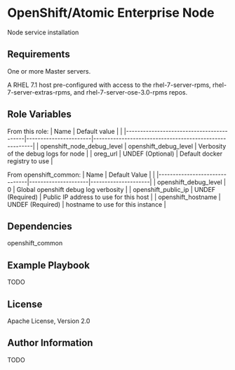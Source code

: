 OpenShift/Atomic Enterprise Node
================================

Node service installation

Requirements
------------

One or more Master servers.

A RHEL 7.1 host pre-configured with access to the rhel-7-server-rpms,
rhel-7-server-extras-rpms, and rhel-7-server-ose-3.0-rpms repos.

Role Variables
--------------
From this role:
| Name                                     | Default value         |                                                        |
|------------------------------------------|-----------------------|--------------------------------------------------------|
| openshift_node_debug_level               | openshift_debug_level | Verbosity of the debug logs for node |
| oreg_url                                 | UNDEF (Optional)      | Default docker registry to use                         |

From openshift_common:
| Name                          |  Default Value      |                     | 
|-------------------------------|---------------------|---------------------|
| openshift_debug_level         | 0                   | Global openshift debug log verbosity |
| openshift_public_ip           | UNDEF (Required)    | Public IP address to use for this host |
| openshift_hostname            | UNDEF (Required)    | hostname to use for this instance |

Dependencies
------------

openshift_common

Example Playbook
----------------

TODO

License
-------

Apache License, Version 2.0

Author Information
------------------

TODO
